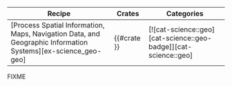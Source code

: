 | Recipe | Crates | Categories |
|---|---|---|
| [Process Spatial Information, Maps, Navigation Data, and Geographic Information Systems][ex-science_geo-geo] | {{#crate }} | [![cat-science::geo][cat-science::geo-badge]][cat-science::geo] |

<div class="hidden">
FIXME
</div>
